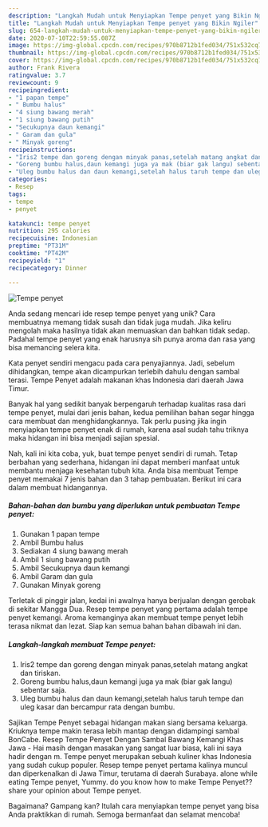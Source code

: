 ```yaml
---
description: "Langkah Mudah untuk Menyiapkan Tempe penyet yang Bikin Ngiler"
title: "Langkah Mudah untuk Menyiapkan Tempe penyet yang Bikin Ngiler"
slug: 654-langkah-mudah-untuk-menyiapkan-tempe-penyet-yang-bikin-ngiler
date: 2020-07-10T22:59:55.087Z
image: https://img-global.cpcdn.com/recipes/970b8712b1fed034/751x532cq70/tempe-penyet-foto-resep-utama.jpg
thumbnail: https://img-global.cpcdn.com/recipes/970b8712b1fed034/751x532cq70/tempe-penyet-foto-resep-utama.jpg
cover: https://img-global.cpcdn.com/recipes/970b8712b1fed034/751x532cq70/tempe-penyet-foto-resep-utama.jpg
author: Frank Rivera
ratingvalue: 3.7
reviewcount: 9
recipeingredient:
- "1 papan tempe"
- " Bumbu halus"
- "4 siung bawang merah"
- "1 siung bawang putih"
- "Secukupnya daun kemangi"
- " Garam dan gula"
- " Minyak goreng"
recipeinstructions:
- "Iris2 tempe dan goreng dengan minyak panas,setelah matang angkat dan tiriskan."
- "Goreng bumbu halus,daun kemangi juga ya mak (biar gak langu) sebentar saja."
- "Uleg bumbu halus dan daun kemangi,setelah halus taruh tempe dan uleg kasar dan bercampur rata dengan bumbu."
categories:
- Resep
tags:
- tempe
- penyet

katakunci: tempe penyet 
nutrition: 295 calories
recipecuisine: Indonesian
preptime: "PT31M"
cooktime: "PT42M"
recipeyield: "1"
recipecategory: Dinner

---
```



![Tempe penyet](https://img-global.cpcdn.com/recipes/970b8712b1fed034/751x532cq70/tempe-penyet-foto-resep-utama.jpg)

Anda sedang mencari ide resep tempe penyet yang unik? Cara membuatnya memang tidak susah dan tidak juga mudah. Jika keliru mengolah maka hasilnya tidak akan memuaskan dan bahkan tidak sedap. Padahal tempe penyet yang enak harusnya sih punya aroma dan rasa yang bisa memancing selera kita.

Kata penyet sendiri mengacu pada cara penyajiannya. Jadi, sebelum dihidangkan, tempe akan dicampurkan terlebih dahulu dengan sambal terasi. Tempe Penyet adalah makanan khas Indonesia dari daerah Jawa Timur.

Banyak hal yang sedikit banyak berpengaruh terhadap kualitas rasa dari tempe penyet, mulai dari jenis bahan, kedua pemilihan bahan segar hingga cara membuat dan menghidangkannya. Tak perlu pusing jika ingin menyiapkan tempe penyet enak di rumah, karena asal sudah tahu triknya maka hidangan ini bisa menjadi sajian spesial.


Nah, kali ini kita coba, yuk, buat tempe penyet sendiri di rumah. Tetap berbahan yang sederhana, hidangan ini dapat memberi manfaat untuk membantu menjaga kesehatan tubuh kita. Anda bisa membuat Tempe penyet memakai 7 jenis bahan dan 3 tahap pembuatan. Berikut ini cara dalam membuat hidangannya.

<!--inarticleads1-->

##### Bahan-bahan dan bumbu yang diperlukan untuk pembuatan Tempe penyet:

1. Gunakan 1 papan tempe
1. Ambil  Bumbu halus
1. Sediakan 4 siung bawang merah
1. Ambil 1 siung bawang putih
1. Ambil Secukupnya daun kemangi
1. Ambil  Garam dan gula
1. Gunakan  Minyak goreng


Terletak di pinggir jalan, kedai ini awalnya hanya berjualan dengan gerobak di sekitar Mangga Dua. Resep tempe penyet yang pertama adalah tempe penyet kemangi. Aroma kemanginya akan membuat tempe penyet lebih terasa nikmat dan lezat. Siap kan semua bahan bahan dibawah ini dan. 

<!--inarticleads2-->

##### Langkah-langkah membuat Tempe penyet:

1. Iris2 tempe dan goreng dengan minyak panas,setelah matang angkat dan tiriskan.
1. Goreng bumbu halus,daun kemangi juga ya mak (biar gak langu) sebentar saja.
1. Uleg bumbu halus dan daun kemangi,setelah halus taruh tempe dan uleg kasar dan bercampur rata dengan bumbu.


Sajikan Tempe Penyet sebagai hidangan makan siang bersama keluarga. Kriuknya tempe makin terasa lebih mantap dengan didampingi sambal BonCabe. Resep Tempe Penyet Dengan Sambal Bawang Kemangi Khas Jawa - Hai masih dengan masakan yang sangat luar biasa, kali ini saya hadir dengan m. Tempe penyet merupakan sebuah kuliner khas Indonesia yang sudah cukup populer. Resep tempe penyet pertama kalinya muncul dan diperkenalkan di Jawa Timur, terutama di daerah Surabaya. alone while eating Tempe penyet, Yummy. do you know how to make Tempe Penyet??share your opinion about Tempe penyet. 

Bagaimana? Gampang kan? Itulah cara menyiapkan tempe penyet yang bisa Anda praktikkan di rumah. Semoga bermanfaat dan selamat mencoba!

